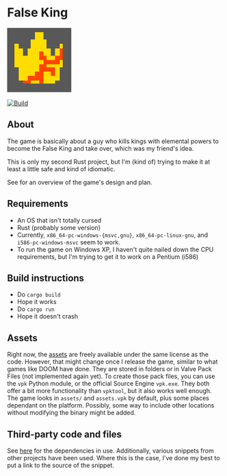 # False King

![False King logo](gdk/Assets/Logo150x150.png)

[![Build](https://github.com/MobSlicer152/FalseKing/actions/workflows/build.yml/badge.svg)](https://github.com/MobSlicer152/FalseKing/actions/workflows/build.yml)

## About

The game is basically about a guy who kills kings with elemental powers to
become the False King and take over, which was my friend's idea.

This is only my second Rust project, but I'm (kind of) trying to make it
at least a little safe and kind of idiomatic.

See [](DESIGN.md) for an overview of the game's design and plan.

## Requirements

- An OS that isn't totally cursed
- Rust (probably some version)
- Currently, `x86_64-pc-windows-{msvc,gnu}`, `x86_64-pc-linux-gnu`, and `i586-pc-windows-msvc` seem to work.
- To run the game on Windows XP, I haven't quite nailed down the CPU 
  requirements, but I'm trying to get it to work on a Pentium (i586)

## Build instructions

- Do `cargo build`
- Hope it works
- Do `cargo run`
- Hope it doesn't crash

## Assets

Right now, the [assets](https://git.randomcode.dev/mobslicer152/FalseKing-assets)
are freely available under the same license as the code. However, that might
change once I release the game, similar to what games like DOOM have done. They
are stored in folders or in Valve Pack Files (not implemented again yet). To
create those pack files, you can use the `vpk` Python module, or the official
Source Engine `vpk.exe`. They both offer a bit more functionality than
`vpktool`, but it also works well enough. The game looks in `assets/` and
`assets.vpk` by default, plus some places dependant on the platform. Possibly,
some way to include other locations without modifying the binary might be added.

## Third-party code and files

See [here](https://git.randomcode.dev/mobslicer152/FalseKing-deps-public) for
the dependencies in use. Additionally, various snippets from other projects
have been used. Where this is the case, I've done my best to put a link to the
source of the snippet.
